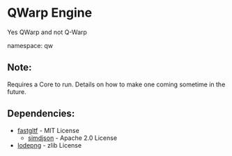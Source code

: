 # QWarp Engine

Yes QWarp and not Q-Warp

namespace: qw

## Note:
Requires a Core to run. Details on how to make one coming sometime in the future.

## Dependencies:
- [fastgltf](https://github.com/spnda/fastgltf) - MIT License
  - [simdjson](https://github.com/simdjson/simdjson) - Apache 2.0 License
- [lodepng](https://github.com/lvandeve/lodepng) - zlib License
